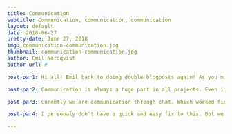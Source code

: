 ```yaml
---
title: Communication
subtitle: Communication, communication, communication
layout: default
date: 2018-06-27
pretty-date: June 27, 2018
img: communication-communication.jpg
thumbnail: communication-communication.jpg
author: Emil Nordqvist
author-url: #

post-par1: Hi all! Emil back to doing double blogposts again! As you might have figured from the plural in the last post.

post-par2: Communication is always a huge part in all projects. Even if you only are two persons doing the project. For us in TUBULAR, the communication have gotten somewhat of a problem. Atleast in my opinion.

post-par3: Curently we are communication through chat. Which worked fine when everyone was in Kiruna and you could talk to everyone. But now when a large portion of the team is abroad and some of us in Kiruna are working there is typicaly 100 messages to read after work. These are ofcourse all out of order and there is 10 different sunjects being discussed at once. For now this have not led to any major problems. But i fear that some critical information might get lost.

post-par4: I personaly don't have a quick and easy fix to this. But we should probably make some kind of communications plan and move over some parts to email or some other service in which one can devide the topics that are used. There are several solutions to this problem. The question is just what is easiest to move over to since i supsect that most people are quite used to way things work now. I might update you in the future on what we did about this, but until then, Ha de gött!

---
```

